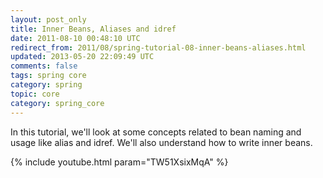 ```yaml
---           
layout: post_only
title: Inner Beans, Aliases and idref
date: 2011-08-10 00:48:10 UTC
redirect_from: 2011/08/spring-tutorial-08-inner-beans-aliases.html
updated: 2013-05-20 22:09:49 UTC
comments: false
tags: spring core
category: spring
topic: core
category: spring_core
---
```


In this tutorial, we'll look at some concepts related to bean naming and usage like alias and idref. We'll also understand how to write inner beans.

{% include youtube.html param="TW51XsixMqA" %}
